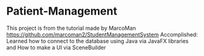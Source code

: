 # Patient-Management
This project is from the tutorial made by MarcoMan
https://github.com/marcoman2/StudentManagementSystem
Accomplished:
Learned how to connect to the database using Java via JavaFX libraries and How to make a UI via SceneBuilder
 
